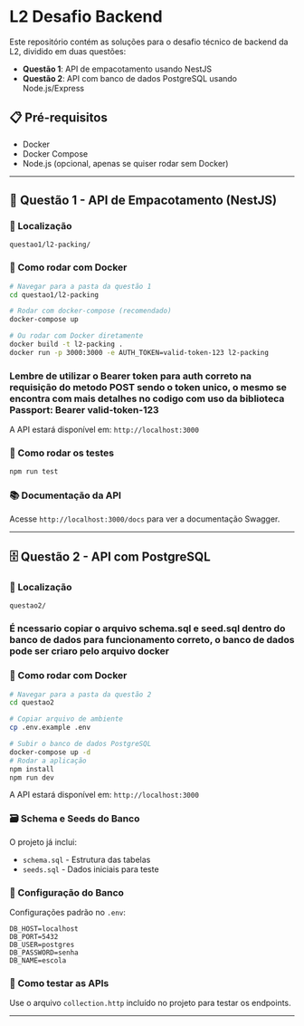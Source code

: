# L2 Desafio Backend

Este repositório contém as soluções para o desafio técnico de backend da L2, dividido em duas questões:

- **Questão 1**: API de empacotamento usando NestJS
- **Questão 2**: API com banco de dados PostgreSQL usando Node.js/Express

## 📋 Pré-requisitos

- Docker
- Docker Compose
- Node.js (opcional, apenas se quiser rodar sem Docker)

---

## 🎯 Questão 1 - API de Empacotamento (NestJS)

### 📍 Localização
```
questao1/l2-packing/
```

### 🚀 Como rodar com Docker

```bash
# Navegar para a pasta da questão 1
cd questao1/l2-packing

# Rodar com docker-compose (recomendado)
docker-compose up

# Ou rodar com Docker diretamente
docker build -t l2-packing .
docker run -p 3000:3000 -e AUTH_TOKEN=valid-token-123 l2-packing
```
### Lembre de utilizar o Bearer token para auth correto na requisição do metodo POST sendo o token unico, o mesmo se encontra com mais detalhes no codigo com uso da biblioteca Passport: Bearer valid-token-123


A API estará disponível em: `http://localhost:3000`


### 🧪 Como rodar os testes

```bash
npm run test
```

### 📚 Documentação da API

Acesse `http://localhost:3000/docs` para ver a documentação Swagger.

---

## 🗄️ Questão 2 - API com PostgreSQL

### 📍 Localização
```
questao2/
```

### É ncessario copiar o arquivo schema.sql e seed.sql dentro do banco de dados para funcionamento correto, o banco de dados pode ser criaro pelo arquivo docker

### 🚀 Como rodar com Docker

```bash
# Navegar para a pasta da questão 2
cd questao2

# Copiar arquivo de ambiente
cp .env.example .env

# Subir o banco de dados PostgreSQL
docker-compose up -d
# Rodar a aplicação
npm install
npm run dev
```

A API estará disponível em: `http://localhost:3000`

### 🗃️ Schema e Seeds do Banco

O projeto já inclui:
- `schema.sql` - Estrutura das tabelas
- `seeds.sql` - Dados iniciais para teste

### 🔧 Configuração do Banco

Configurações padrão no `.env`:
```
DB_HOST=localhost
DB_PORT=5432
DB_USER=postgres
DB_PASSWORD=senha
DB_NAME=escola
```

### 🧪 Como testar as APIs

Use o arquivo `collection.http` incluído no projeto para testar os endpoints.

---
